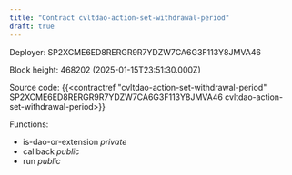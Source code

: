 ```yaml
---
title: "Contract cvltdao-action-set-withdrawal-period"
draft: true
---
```

Deployer: SP2XCME6ED8RERGR9R7YDZW7CA6G3F113Y8JMVA46


 



Block height: 468202 (2025-01-15T23:51:30.000Z)

Source code: {{<contractref "cvltdao-action-set-withdrawal-period" SP2XCME6ED8RERGR9R7YDZW7CA6G3F113Y8JMVA46 cvltdao-action-set-withdrawal-period>}}

Functions:

* is-dao-or-extension _private_
* callback _public_
* run _public_
